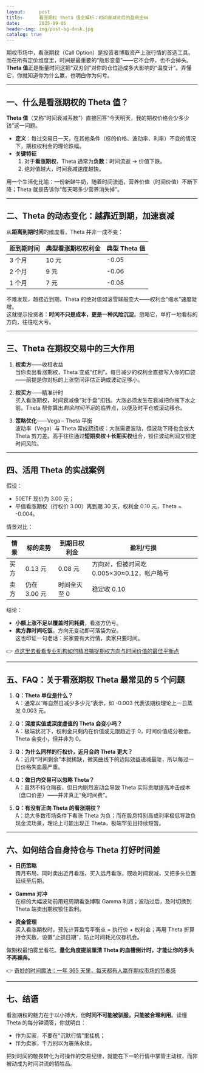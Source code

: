 ```yaml
---
layout:     post
title:      看涨期权 Theta 值全解析：时间衰减背后的盈利密码
date:       2025-09-05
header-img: img/post-bg-desk.jpg
catalog: true
---
```


期权市场中，看涨期权（Call Option）是投资者博取资产上涨行情的首选工具。而在所有定价维度里，时间是最重要的“隐形变量”——它不会停，也不会掉头。**Theta 值**正是衡量时间这把“双刃剑”对你的仓位造成多大影响的“温度计”。弄懂它，你就知道你为什么赢，也明白你为何亏。

---

## 一、什么是看涨期权的 Theta 值？

**Theta 值**（又称“时间衰减系数”）直接回答“今天明天，我的期权价格会少多少钱”这一问题。

- **定义**：每过交易日一天，在其他条件（标的价格、波动率、利率）不变的情况下，期权权利金的理论跌幅。
- **关键特征**  
  1. 对于**看涨期权**，Theta 通常为**负数**：时间流逝 → 价值下跌。  
  2. 绝对值越大，时间衰减速度越快。

用一个生活化比喻：一份新鲜牛奶，随着时间流逝，营养价值（时间价值）不断下降；Theta 就是告诉你“每天喝多少营养消失掉”。

---

## 二、Theta 的动态变化：越靠近到期，加速衰减

从**距离到期时间**的维度看，Theta 并非一成不变：

| 距到期时间 | 典型看涨期权权利金 | 典型 Theta 值 |
|------|-------------|------------|
| 3 个月 | 10 元 | -0.05 |
| 2 个月 | 9 元  | -0.06 |
| 1 个月 | 7 元  | -0.08 |

不难发现，越接近到期，Theta 的绝对值如滚雪球般变大——权利金“缩水”速度陡增。  
这就提示投资者：**时间不只是成本，更是一种风险沉淀**。忽略它，单打一地看标的方向，往往吃大亏。

---

## 三、Theta 在期权交易中的三大作用

1. **权卖方**——收租收益  
   当你卖出看涨期权，Theta 变成“红利”。每日减少的权利金直接写入你的口袋——前提是你对标的上涨空间评估正确或波动足够小。

2. **权买方**——精准计时  
   买入看涨期权，时间衰减像“对手盘”扣钱。大涨必须发生在衰减把你拖下水之前。Theta 帮你算出*剩余时间不足*的临界点，以便及时平仓或滚动移仓。

3. **策略优化**——Vega – Theta 平衡  
   波动率（Vega）与 Theta 常成跷跷板：大涨需要波动，但波动下降也会放大 Theta 剪刀差。高手往往通过**短期卖权＋长期买权**组合，锁住波动利润又锁定时间风险。

---

## 四、活用 Theta 的实战案例

假设：
- 50ETF 现价为 3.00 元；
- 平值看涨期权（行权价 3.00）离到期 30 天，权利金 0.10 元，Theta = -0.004。

情景对比：

| 情景 | 标的走势 | 到期日权利金 | 盈利/亏损 |
|------|----------|--------------|-----------|
| 买方 | 0.13 元 | 0.08 元 | 方向对，但被时间吃 0.005×30≈0.12，帐户略亏 |
| 卖方 | 仍在 3.00 元 | 时间全灭至 0 | 稳定收 0.10 |

结论：  
- **小额上涨不足以覆盖时间耗费**，看涨方仍亏。  
- **卖方靠时间吃饭**，方向无变动即可落袋为安。  
这也印证一句老话：买家要有大行情，卖家只要时间。

👉 [点这里去看看专业机构如何精准捕捉期权方向与时间价值的最佳平衡点](https://okxdog.com/)

---

## 五、FAQ：关于看涨期权 Theta 最常见的 5 个问题

1. **Q：Theta 单位是什么？**  
   A：通常以“每自然日减少多少元”表示，如 -0.003 代表该期权理论上一日蒸发 0.003 元。

2. **Q：深度实值或深度虚值的 Theta 会变小吗？**  
   A：极端状况下，权利金只剩内在价值或无限趋近于 0，时间价值成分极低，Theta 会变小，但并非为 0。

3. **Q：为什么同样的行权价，近月合约 Theta 更大？**  
   A：近月“时间剩余”本就稀缺，微笑曲线下的边际效益递减最陡，所以每过一日价格失血最严重。

4. **Q：做日内交易可以忽略 Theta？**  
   A：虽然不持仓隔夜，但日内剧烈波动会导致 Theta 实际贡献提高冲击成本（盘口价差）——并非真正“免时间费”。

5. **Q：有没有正向 Theta 的看涨期权？**  
   A：绝大多数市场条件下看涨 Theta 为负；而在股息特别高或利率极低导致负现金流场景，理论上可能出现正 Theta，极端罕见且持续短暂。

---

## 六、如何结合自身持仓与 Theta 打好时间差

- **日历策略**  
  跨月布局，同时卖出近月看涨，买入远月看涨，既收时间衰减，又把多头位置延续至后期。

- **Gamma 对冲**  
  在标的大幅波动前用短周期看涨博取 Gamma 利润；波动过后，及时切换到 Theta 端卖出期权锁住盈利。

- **资金管理**  
  买入看涨期权时，预先计算盈亏平衡点 = 执行价 + 权利金；再用 Theta 折算持仓天数，设置“止损日期”，防止时间耗光仅存机会。

做期权最怕雾里看花。**量化角度提前厘清 Theta 的血槽倒计时，才能让你的多头不再裸奔。**

👉 [奇妙的时间魔法：一年 365 天里，每天都有人赢在期权市场的节奏感](https://okxdog.com/)

---

## 七、结语

看涨期权的魅力在于以小搏大，但**时间不可能被驯服，只能被合理利用**。读懂 Theta 的每分钟滴答，你就明白：  
- 作为买家，不要在“沉默行情”里挂机；  
- 作为卖家，千万别以为震荡永续。  

把对时间的敬畏转化为可操作的交易纪律，就能在下一轮行情中掌管主动权，而非被动成为时间洪流的牺牲品。